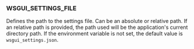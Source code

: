 ### WSGUI_SETTINGS_FILE
Defines the path to the settings file. Can be an absolute or relative path. If an relative path is provided, the path used will be the application's current directory path. If the environment variable is not set, the default value is `wsgui_settings.json`.